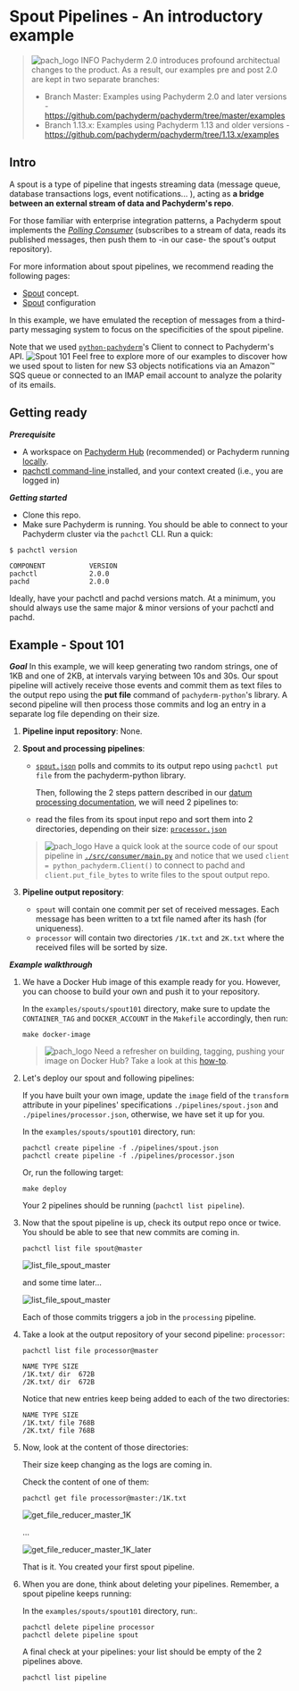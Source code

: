 # Spout Pipelines - An introductory example

>![pach_logo](../img/pach_logo.svg) INFO Pachyderm 2.0 introduces profound architectual changes to the product. As a result, our examples pre and post 2.0 are kept in two separate branches:
> - Branch Master: Examples using Pachyderm 2.0 and later versions - https://github.com/pachyderm/pachyderm/tree/master/examples
> - Branch 1.13.x: Examples using Pachyderm 1.13 and older versions - https://github.com/pachyderm/pachyderm/tree/1.13.x/examples

## Intro
A spout is a type of pipeline that ingests 
streaming data (message queue, database transactions logs,
event notifications... ), 
acting as **a bridge
between an external stream of data and Pachyderm's repo**.

For those familiar with enterprise integration patterns,
a Pachyderm spout implements the
*[Polling Consumer](https://www.enterpriseintegrationpatterns.com/patterns/messaging/PollingConsumer.html)* 
(subscribes to a stream of data,
reads its published messages, 
then push them to -in our case- the spout's output repository).

For more information about spout pipelines,
we recommend reading the following pages:

- [Spout](https://docs.pachyderm.com/latest/concepts/pipeline-concepts/pipeline/spout/) concept.
- [Spout](https://docs.pachyderm.com/latest/reference/pipeline_spec/#spout-optional) configuration 


In this example, we have emulated the reception 
of messages from a third-party messaging system
to focus on the specificities of the spout pipeline.

Note that we used [`python-pachyderm`](https://github.com/pachyderm/python-pachyderm)'s Client to connect to Pachyderm's API.
![Spout 101](./img/spout101.png)
Feel free to explore more of our examples
to discover how we used spout to listen
for new S3 objects notifications via an Amazon™ SQS queue
or connected to an IMAP email account
to analyze the polarity of its emails.

## Getting ready
***Prerequisite***
- A workspace on [Pachyderm Hub](https://docs.pachyderm.com/latest/hub/hub_getting_started/) (recommended) or Pachyderm running [locally](https://docs.pachyderm.com/latest/getting_started/local_installation/).
- [pachctl command-line ](https://docs.pachyderm.com/latest/getting_started/local_installation/#install-pachctl) installed, and your context created (i.e., you are logged in)

***Getting started***
- Clone this repo.
- Make sure Pachyderm is running. You should be able to connect to your Pachyderm cluster via the `pachctl` CLI. 
Run a quick:
```shell
$ pachctl version

COMPONENT           VERSION
pachctl             2.0.0
pachd               2.0.0
```
Ideally, have your pachctl and pachd versions match. At a minimum, you should always use the same major & minor versions of your pachctl and pachd. 

## Example - Spout 101 
***Goal***
In this example,
we will keep generating two random strings, 
one of 1KB and one of 2KB,
at intervals varying between 10s and 30s.
Our spout pipeline will actively receive
those events and commit them as text files
to the output repo 
using the **put file** command
of `pachyderm-python`'s library. 
A second pipeline will then process those commits
and log an entry in a separate log file
depending on their size.


1. **Pipeline input repository**: None. 

1. **Spout and processing pipelines**: 
    - [`spout.json`](./pipelines/spout.json) polls and commits to its output repo using `pachctl put file` from the pachyderm-python library.  

        Then, following the 2 steps pattern described in our [datum processing documentation](https://docs.pachyderm.com/latest/concepts/pipeline-concepts/datum/relationship-between-datums/), we will need 2 pipelines to:
    - read the files from its spout input repo and sort them into 2 directories, depending on their size: [`processor.json`](./pipelines/processor.json) 

    >![pach_logo](./img/pach_logo.svg) Have a quick look at the source code of our spout pipeline in [`./src/consumer/main.py`](./src/consumer/main.py) and notice that we used `client = python_pachyderm.Client()` to connect to pachd and `client.put_file_bytes` to write files to the spout output repo. 


1. **Pipeline output repository**: 
    - `spout` will contain one commit per set of received messages. Each message has been written to a txt file named after its hash (for uniqueness). 
    - `processor` will contain two directories `/1K.txt` and `2K.txt` where the received files will be sorted by size.


***Example walkthrough***

1.  We have a Docker Hub image of this example ready for you.
    However, you can choose to build your own and push it to your repository.
    
    In the `examples/spouts/spout101` directory,
    make sure to update the `CONTAINER_TAG` and `DOCKER_ACCOUNT` in the `Makefile` accordingly,
    then run:

    ```shell
    make docker-image
    ```
    >![pach_logo](./img/pach_logo.svg) Need a refresher on building, tagging, pushing your image on Docker Hub? Take a look at this [how-to](https://docs.pachyderm.com/latest/how-tos/developer-workflow/working-with-pipelines/).

1. Let's deploy our spout and following pipelines: 

    If you have built your own image, update the `image` field of the `transform` attribute in your pipelines' specifications `./pipelines/spout.json` and `./pipelines/processor.json`, otherwise, we have set it up for you.

    In the `examples/spouts/spout101` directory, run:
    ```shell
	pachctl create pipeline -f ./pipelines/spout.json
	pachctl create pipeline -f ./pipelines/processor.json
    ```
    Or, run the following target: 
    ```shell
    make deploy
    ```
    Your 2 pipelines should be running (`pachctl list pipeline`).

1. Now that the spout pipeline is up, check its output repo once or twice. 
    You should be able to see that new commits are coming in.
    
    ```shell
    pachctl list file spout@master
    ```
    ![list_file_spout_master](./img/pachctl_list_file_spout_master.png)

    and some time later...

    ![list_file_spout_master](./img/pachctl_list_file_spout_master_later.png)
    
    Each of those commits triggers a job in the `processing` pipeline.

1. Take a look at the output repository of your second pipeline: `processor`:
    ```shell
    pachctl list file processor@master
    ```
    ```
    NAME TYPE SIZE
    /1K.txt/ dir  672B
    /2K.txt/ dir  672B
    ```
    Notice that new entries keep being added to each of the two directories:
    ```
    NAME TYPE SIZE
    /1K.txt/ file 768B
    /2K.txt/ file 768B
    ```

1. Now, look at the content of those directories:

    Their size keep changing as the logs are coming in.

    Check the content of one of them:
    ```shell
    pachctl get file processor@master:/1K.txt
    ```
    ![get_file_reducer_master_1K](./img/pachctl_get_file_reducer_master_1K.png)

    ...

    ![get_file_reducer_master_1K_later](./img/pachctl_get_file_reducer_master_1K_later.png)   

    That is it. You created your first spout pipeline.

1. When you are done, think about deleting your pipelines.
Remember, a spout pipeline keeps running: 

    In the `examples/spouts/spout101` directory, run:.
    ```shell
    pachctl delete pipeline processor
    pachctl delete pipeline spout
    ```
 
    
    A final check at your pipelines: your list should be empty of the 2 pipelines above. 
    ```shell
    pachctl list pipeline
    ```
